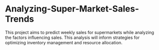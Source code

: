 # Analyzing-Super-Market-Sales-Trends
This project  aims to predict weekly sales for supermarkets while analyzing the factors influencing sales. This analysis will inform strategies for optimizing inventory management and resource allocation.
